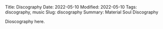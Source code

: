 Title: Discography
Date: 2022-05-10
Modified: 2022-05-10
Tags: discography, music
Slug: discography
Summary: Material Soul Discography

Dioscography here.
